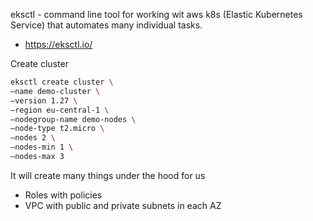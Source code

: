 eksctl - command line tool for working wit aws k8s (Elastic Kubernetes Service) that automates many individual tasks.

- https://eksctl.io/

Create cluster
```bash
eksctl create cluster \
—name demo-cluster \
—version 1.27 \
—region eu-central-1 \
—nodegroup-name demo-nodes \
—node-type t2.micro \
—nodes 2 \
—nodes-min 1 \
—nodes-max 3
```

It will create many things under the hood for us
- Roles with policies
- VPC with public and private subnets in each AZ
